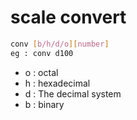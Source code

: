 # scale convert

```bash
conv [b/h/d/o][number]
eg : conv d100
```

- o : octal
- h : hexadecimal
- d : The decimal system
- b : binary
